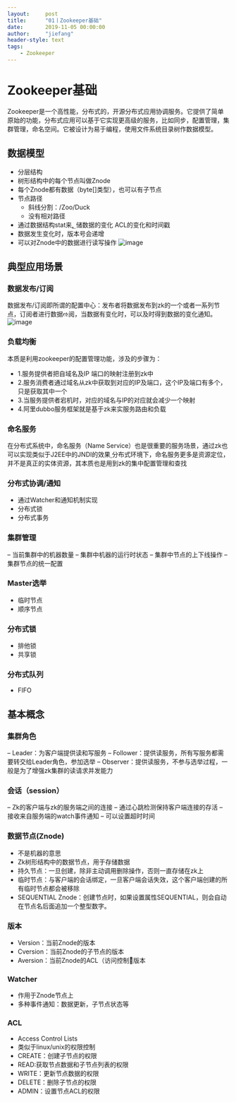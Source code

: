 ```yaml
---
layout:     post
title:      "01丨Zookeeper基础"
date:       2019-11-05 00:00:00
author:     "jiefang"
header-style: text
tags:
    - Zookeeper
---
```

# Zookeeper基础
Zookeeper是一个高性能，分布式的，开源分布式应用协调服务。它提供了简单原始的功能，分布式应用可以基于它实现更高级的服务，比如同步，配置管理，集群管理，命名空间。它被设计为易于编程，使用文件系统目录树作数据模型。
## 数据模型
- 分层结构
- 树形结构中的每个节点叫做Znode
- 每个Znode都有数据（byte[]类型），也可以有子节点
- 节点路径 
    - 斜线分割：/Zoo/Duck
    - 没有相对路径
- 通过数据结构stat来؂储数据的变化 ACL的变化和时间戳
- 数据发生变化时，版本号会递增
- 可以对Znode中的数据进行读写操作
![image](https://s2.ax1x.com/2019/09/29/u3wQBj.png)
## 典型应用场景
### 数据发布/订阅
数据发布/订阅即所谓的配置中心：发布者将数据发布到zk的一个或者一系列节点，订阅者进行数据ઌ阅，当数据有变化时，可以及时得到数据的变化通知。
![image](https://s2.ax1x.com/2019/09/29/u30mI1.png)
### 负载均衡
本质是利用zookeeper的配置管理功能，涉及的步骤为：
- 1.服务提供者把自域名ٜ及IP 端口的映射注册到zk中
- 2.服务消费者通过域名从zk中获取到对应的IP及端口，这个IP及端口有多个，只是获取其中一个
- 3.当服务提供者宕机时，对应的域名与IP的对应就会减少一个映射
- 4.阿里dubbo服务框架就是基于zk来实服务路由和负载
### 命名服务
在分布式系统中，命名服务（Name Service）也是很重要的服务场景，通过zk也可以实现类似于J2EE中的JNDI的效果ͺ分布式环境下，命名服务更多是资源定位，并不是真正的实体资源，其本质也是用到zk的集中配置管理和查找
### 分布式协调/通知
- 通过Watcher和通知机制实现
- 分布式锁
- 分布式事务
### 集群管理
– 当前集群中的机器数量
– 集群中机器的运行时状态
– 集群中节点的上下线操作
– 集群节点的统一配置
### Master选举
- 临时节点
- 顺序节点
### 分布式锁
- 排他锁
- 共享锁
### 分布式队列
- FIFO
## 基本概念
### 集群角色
– Leader：为客户端提供读和写服务
– Follower：提供读服务，所有写服务都需要转交给Leader角色，参加选举
– Observer：提供读服务，不参与选举过程，一般是为了增强zk集群的读请求并发能力
### 会话（session）
– Zk的客户端与zk的服务端之间的连接 – 通过心跳检测保持客户端连接的存活 –
接收来自服务端的watch事件通知 – 可以设置超时时间
### 数据节点(Znode)

- 不是机器的意思
- Zk树形结构中的数据节点，用于存储数据
- 持久节点：一旦创建，除非主动调用删除操作，否则一直存储在zk上
- 临时节点：与客户端的会话绑定，一旦客户端会话失效，这个客户端创建的所有临时节点都会被移除
- SEQUENTIAL Znode：创建节点时，如果设置属性SEQUENTIAL，则会自动在节点名后面追加一个整型数字。
### 版本
- Version：当前Znode的版本
- Cversion：当前Znode的子节点的版本
- Aversion：当前Znode的ACL（访问控制）ͨ版本
### Watcher
- 作用于Znode节点上
- 多种事件通知：数据更新，子节点状态等
### ACL
- Access Control Lists
- 类似于linux/unix的权限控制
- CREATE：创建子节点的权限
- READ:获取节点数据和子节点列表的权限
- WRITE：更新节点数据的权限
- DELETE：删除子节点的权限
- ADMIN：设置节点ACL的权限